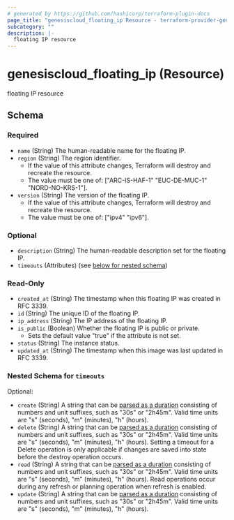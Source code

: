 ```yaml
---
# generated by https://github.com/hashicorp/terraform-plugin-docs
page_title: "genesiscloud_floating_ip Resource - terraform-provider-genesiscloud"
subcategory: ""
description: |-
  floating IP resource
---
```


# genesiscloud_floating_ip (Resource)

floating IP resource



<!-- schema generated by tfplugindocs -->
## Schema

### Required

- `name` (String) The human-readable name for the floating IP.
- `region` (String) The region identifier.
  - If the value of this attribute changes, Terraform will destroy and recreate the resource.
  - The value must be one of: ["ARC-IS-HAF-1" "EUC-DE-MUC-1" "NORD-NO-KRS-1"].
- `version` (String) The version of the floating IP.
  - If the value of this attribute changes, Terraform will destroy and recreate the resource.
  - The value must be one of: ["ipv4" "ipv6"].

### Optional

- `description` (String) The human-readable description set for the floating IP.
- `timeouts` (Attributes) (see [below for nested schema](#nestedatt--timeouts))

### Read-Only

- `created_at` (String) The timestamp when this floating IP was created in RFC 3339.
- `id` (String) The unique ID of the floating IP.
- `ip_address` (String) The IP address of the floating IP.
- `is_public` (Boolean) Whether the floating IP is public or private.
  - Sets the default value "true" if the attribute is not set.
- `status` (String) The instance status.
- `updated_at` (String) The timestamp when this image was last updated in RFC 3339.

<a id="nestedatt--timeouts"></a>
### Nested Schema for `timeouts`

Optional:

- `create` (String) A string that can be [parsed as a duration](https://pkg.go.dev/time#ParseDuration) consisting of numbers and unit suffixes, such as "30s" or "2h45m". Valid time units are "s" (seconds), "m" (minutes), "h" (hours).
- `delete` (String) A string that can be [parsed as a duration](https://pkg.go.dev/time#ParseDuration) consisting of numbers and unit suffixes, such as "30s" or "2h45m". Valid time units are "s" (seconds), "m" (minutes), "h" (hours). Setting a timeout for a Delete operation is only applicable if changes are saved into state before the destroy operation occurs.
- `read` (String) A string that can be [parsed as a duration](https://pkg.go.dev/time#ParseDuration) consisting of numbers and unit suffixes, such as "30s" or "2h45m". Valid time units are "s" (seconds), "m" (minutes), "h" (hours). Read operations occur during any refresh or planning operation when refresh is enabled.
- `update` (String) A string that can be [parsed as a duration](https://pkg.go.dev/time#ParseDuration) consisting of numbers and unit suffixes, such as "30s" or "2h45m". Valid time units are "s" (seconds), "m" (minutes), "h" (hours).
